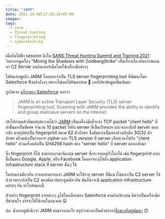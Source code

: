 ```yaml
---
title: "JARM"
date: 2021-10-08T17:20:16+07:00
images:
tags:
  - jarm
  - threat hunting
  - fingerprinting
  - cybersecurity
---
```


เมื่อคืนได้ฟัง session นึงใน [SANS Threat Hunting Summit and Training 2021](https://www.sans.org/cyber-security-training-events/threat-hunting-and-incident-response-summit-2021/) วิทยากรพูดเรื่อง "Mining the Shadows with ZoidbergStrike" เป็นเรื่องเกี่ยวกับการสแกนหา C2 Server บนอินเทอร์เน็ตโดยใช้เครื่องมือต่างๆ

ได้ยินเค้าพูดถึง JARM โดยบอกว่าเป็น TLS server fingerprinting tool ที่พัฒนาโดย Salesforce ฟังแล้วก็งงๆ เพราะไม่เคยได้ยินมาก่อน 🤨 เลยไปหาข้อมูลเพิ่มเติมมา

กูเกิลเจอ [บล็อกของ Salesforce](https://engineering.salesforce.com/easily-identify-malicious-servers-on-the-internet-with-jarm-e095edac525a) บอกว่า

> JARM is an active Transport Layer Security (TLS) server fingerprinting tool. Scanning with JARM provides the ability to identify and group malicious servers on the Internet.

เข้าไปอ่านแล้วก็พอสรุปความได้ว่า [JARM](https://github.com/salesforce/jarm) เป็นเครื่องมือที่จะส่ง TCP packet "client hello" ที่ทำขึ้นมาเป็นพิเศษ จำนวน 10 packet ไปยัง server ที่เป็นเป้าหมาย และจะเอาสิ่งที่ server ตอบกลับ มาสรุปทำเป็น fingerprint ขนาด 62 ตัวอักษร ซึ่งมันแบ่งเป็นสองส่วนอีกคือ 30|32 ตัวอักษร ครึ่งหน้าเป็นรายการ cipher และ TLS version ที่ server เลือกเวลาได้รับ "client hello" ส่วนครึ่งหลังเป็น SHA256 hash ของ "server hello" ที่ server ตอบกลับมา

ซึ่ง fingerprint ที่ได้ สามารถเอามาจัดกลุ่ม server ที่กระจายอยู่ทั่วโลกได้ เช่น fingerprint แบบนี้เป็นของ Google, Apple, หรือ Facebook โดยอาจระบุได้ถึง application infrastructure stack ที่ server นั้นๆ ใช้

ในทำนองเดียวกัน เราเลยสามารถเอา JARM มาใช้ระบุ server ที่มีแนวโน้มจะเป็น C2 server ได้ด้วย เพราะถ้าเป็น C2 ของมัลแวร์ตระกูลเดียวกัน มันก็น่าจะมี application infrastructure คล้ายๆ กัน อะไรทำนองนี้

ตัวอย่าง fingerprint แบบต่างๆ ดูได้ในบล็อกของ Salesforce ตามลิงก์ข้างบน คิดว่าเป็นเครื่องมือที่น่าสนใจ อาจจะได้ใช้งานในอนาคต 😛

ปล. นั่งหาอยู่พักนึงว่า JARM ย่อมาจากอะไร สรุปว่าน่าจะเป็นตัวย่อจาก[ชื่อของทีมผู้พัฒนา](https://github.com/salesforce/jarm#jarm-team) 🙃
